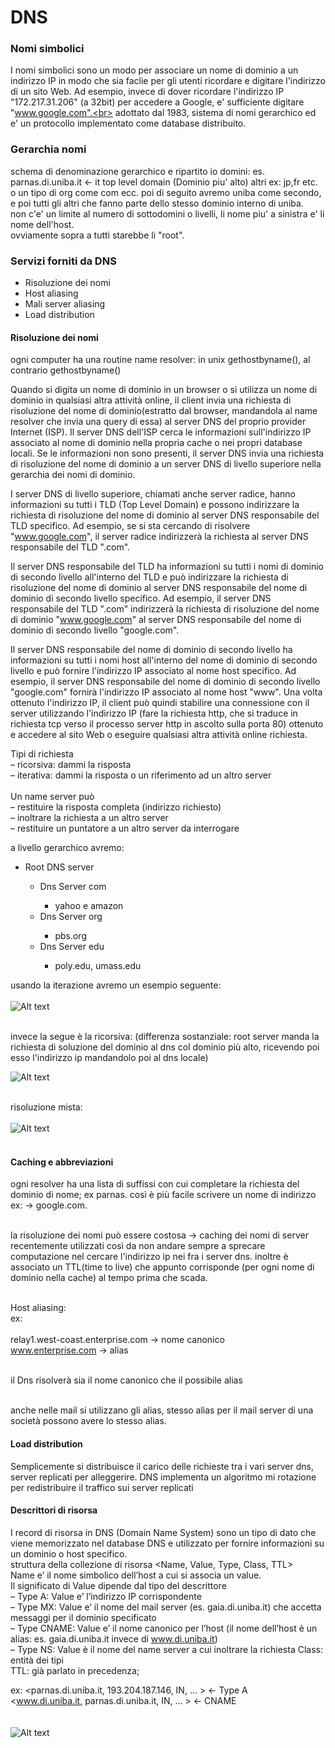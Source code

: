 # DNS
### Nomi simbolici
I nomi simbolici sono un modo per associare un nome di dominio a un indirizzo IP in modo che sia faclie per gli utenti ricordare e digitare l'indirizzo di un sito Web. Ad esempio, invece di dover ricordare l'indirizzo IP "172.217.31.206" (a 32bit) per accedere a Google, e' sufficiente digitare "www.google.com".<br>
adottato dal 1983, sistema di nomi gerarchico ed e' un protocollo implementato come database distribuito.
### Gerarchia nomi
schema di denominazione gerarchico e ripartito io domini:
es. parnas.di.uniba.it <- it top level domain (Dominio piu' alto) altri ex: jp,fr etc. o un tipo di org come com ecc.
poi di seguito avremo uniba come secondo, e poi tutti gli altri che fanno parte dello stesso dominio interno di uniba.<br>
non c'e' un limite al numero di sottodomini o livelli, li nome piu' a sinistra e' li nome dell'host.<br>
ovviamente sopra a tutti starebbe li "root".

### Servizi forniti da DNS
<ul>
    <li>Risoluzione dei nomi</li>
    <li>Host aliasing</li>
    <li>Mali server aliasing</li>
    <li>Load distribution</li>
</ul>

#### Risoluzione dei nomi
ogni computer ha una routine name resolver: in unix gethostbyname(), al contrario gethostbyname()<br>

Quando si digita un nome di dominio in un browser o si utilizza un nome di dominio in qualsiasi altra attività online, il client invia una richiesta di risoluzione del nome di dominio(estratto dal browser, mandandola al name resolver che invia una query di essa) al server DNS del proprio provider Internet (ISP). Il server DNS dell'ISP cerca le informazioni sull'indirizzo IP associato al nome di dominio nella propria cache o nei propri database locali. Se le informazioni non sono presenti, il server DNS invia una richiesta di risoluzione del nome di dominio a un server DNS di livello superiore nella gerarchia dei nomi di dominio.

I server DNS di livello superiore, chiamati anche server radice, hanno informazioni su tutti i TLD (Top Level Domain) e possono indirizzare la richiesta di risoluzione del nome di dominio al server DNS responsabile del TLD specifico. Ad esempio, se si sta cercando di risolvere "www.google.com", il server radice indirizzerà la richiesta al server DNS responsabile del TLD ".com".

Il server DNS responsabile del TLD ha informazioni su tutti i nomi di dominio di secondo livello all'interno del TLD e può indirizzare la richiesta di risoluzione del nome di dominio al server DNS responsabile del nome di dominio di secondo livello specifico. Ad esempio, il server DNS responsabile del TLD ".com" indirizzerà la richiesta di risoluzione del nome di dominio "www.google.com" al server DNS responsabile del nome di dominio di secondo livello "google.com".

Il server DNS responsabile del nome di dominio di secondo livello ha informazioni su tutti i nomi host all'interno del nome di dominio di secondo livello e può fornire l'indirizzo IP associato al nome host specifico. Ad esempio, il server DNS responsabile del nome di dominio di secondo livello "google.com" fornirà l'indirizzo IP associato al nome host "www".
Una volta ottenuto l'indirizzo IP, il client può quindi stabilire una connessione con il server utilizzando l'indirizzo IP (fare la richiesta http, che si traduce in richiesta tcp verso il processo server http in ascolto sulla porta 80) ottenuto e accedere al sito Web o eseguire qualsiasi altra attività online richiesta.

Tipi di richiesta<br>
– ricorsiva: dammi la risposta <br>
– iterativa: dammi la risposta o un riferimento ad un altro server<br><br>
Un name server può<br>
– restituire la risposta completa (indirizzo richiesto)<br>
– inoltrare la richiesta a un altro server<br>
– restituire un puntatore a un altro server da interrogare<br>

a livello gerarchico avremo:
<ul>
  <li> Root DNS server </li>
    <ul>
      <li>Dns Server com</li>  
        <ul><li>yahoo e amazon</li></ul>
      <li>Dns Server org</li>  
        <ul><li>pbs.org</li></ul>
      <li>Dns Server edu</li>  
        <ul><li>poly.edu, umass.edu</li></ul>
    </ul>
</ul>
usando la iterazione avremo un esempio seguente: <br><br>
<img title="iteration dns" alt="Alt text" src="C:\Users\Dario\NvimProject\Uni\Reti\DnsIterative.png"><br><br>

invece la segue è la ricorsiva: (differenza sostanziale: root server
manda la richiesta di soluzione del dominio al dns col dominio più alto, ricevendo poi esso l'indirizzo ip mandandolo poi al dns locale)

<img title="recursive dns" alt="Alt text" src="C:\Users\Dario\NvimProject\Uni\Reti\DnsRecursive.png"><br><br>

risoluzione mista: <br><br>
<img title="mixed dns" alt="Alt text" src="C:\Users\Dario\NvimProject\Uni\Reti\DnsRecursive.png"><br><br>

#### Caching e abbreviazioni
ogni resolver ha una lista di suffissi con cui completare la richiesta del dominio di nome; ex parnas. così è più facile scrivere un nome di indirizzo ex: -> google.com.<br><br>

la risoluzione dei nomi può essere costosa -> caching dei nomi di server recentemente utilizzati così da non andare sempre a sprecare computazione nel cercare l'indirizzo ip nei fra i server dns. inoltre è associato un TTL(time to live) che appunto corrisponde (per ogni nome di dominio nella cache) al tempo prima che scada.<br><br>

Host aliasing:<br> 
ex:<br>  
relay1.west-coast.enterprise.com -> nome canonico<br> 
www.enterprise.com -> alias<br><br>  

il Dns risolverà sia il nome canonico che il possibile alias<br><br> 

anche nelle mail si utilizzano gli alias, stesso alias per il mail server di
una società possono avere lo stesso alias.

#### Load distribution
Semplicemente si distribuisce il carico delle richieste tra i vari server dns, server replicati per alleggerire.
DNS implementa un algoritmo mi rotazione per redistribuire il traffico sui server replicati

#### Descrittori di risorsa
I record di risorsa in DNS (Domain Name System) sono un tipo di dato che viene memorizzato nel database DNS e utilizzato per fornire informazioni su un dominio o host specifico.<br>
struttura della collezione di risorsa <Name, Value, Type, Class, TTL><br> 
Name e’ il nome simbolico dell’host a cui si associa un value.<br>
Il significato di Value dipende dal tipo del descrittore<br>
  – Type A: Value e’ l’indirizzo IP corrispondente<br>
  – Type MX: Value e’ il nome del mail server (es. gaia.di.uniba.it) che 
  accetta messaggi per il dominio specificato<br>
  – Type CNAME: Value e’ il nome canonico per l’host (il nome dell’host
  è un alias: es. gaia.di.uniba.it invece di www.di.uniba.it)<br>
  – Type NS: Value è il nome del name server a cui inoltrare la richiesta
Class: entità dei tipi<br>
TTL: già parlato in precedenza;<br>

ex: <parnas.di.uniba.it, 193.204.187.146, IN, … > <- Type A<br>
    <www.di.uniba.it, parnas.di.uniba.it, IN, … > <- CNAME <br>
<br><br>
<img title="mixed dns" alt="Alt text" src="C:\Users\Dario\NvimProject\Uni\Reti\DnsMessageFormat.png"><br><br>
